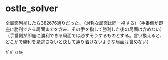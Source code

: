 # ostle_solver

全局面列挙したら382676通りだった。（対称な局面は同一視する）（手番側が即座に勝利できる局面までを含み、その手を指して勝利した後の局面は含めない）（手番側が即座に勝利できる局面では必ずそうするものとする。言い換えると、どこかで勝利を見逃さないと決して辿り着けないような局面は含めない）

ｶﾞﾊﾞｱﾙｶﾓ
